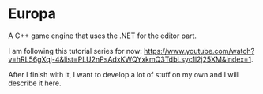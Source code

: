 # Europa
A C++ game engine that uses the .NET for the editor part.

I am following this tutorial series for now: https://www.youtube.com/watch?v=hRL56gXqj-4&list=PLU2nPsAdxKWQYxkmQ3TdbLsyc1l2j25XM&index=1.

After I finish with it, I want to develop a lot of stuff on my own and I will describe it here.
